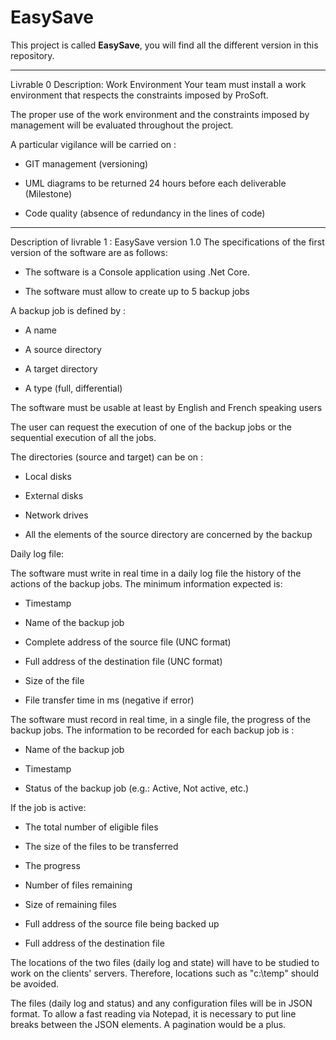 # EasySave

This project is called **EasySave**, you will find all the different version in this repository. 

--------------------------------------------------------------------------------------

Livrable 0 Description: Work Environment
Your team must install a work environment that respects the constraints imposed by ProSoft.

The proper use of the work environment and the constraints imposed by management will be evaluated throughout the project.

A particular vigilance will be carried on :

- GIT management (versioning)

- UML diagrams to be returned 24 hours before each deliverable (Milestone)

- Code quality (absence of redundancy in the lines of code)

 --------------------------------------------------------------------------------------

Description of livrable 1 : EasySave version 1.0
The specifications of the first version of the software are as follows:

- The software is a Console application using .Net Core.

- The software must allow to create up to 5 backup jobs

A backup job is defined by :

- A name

- A source directory

- A target directory

- A type (full, differential)

The software must be usable at least by English and French speaking users

The user can request the execution of one of the backup jobs or the sequential execution of all the jobs.

The directories (source and target) can be on :

- Local disks

- External disks

- Network drives

- All the elements of the source directory are concerned by the backup

Daily log file:

The software must write in real time in a daily log file the history of the actions of the backup jobs. The minimum information expected is:

- Timestamp

- Name of the backup job

- Complete address of the source file (UNC format)

- Full address of the destination file (UNC format)

- Size of the file

- File transfer time in ms (negative if error)


The software must record in real time, in a single file, the progress of the backup jobs. The information to be recorded for each backup job is :

- Name of the backup job

- Timestamp

- Status of the backup job (e.g.: Active, Not active, etc.)

If the job is active:

- The total number of eligible files

- The size of the files to be transferred

- The progress

- Number of files remaining

- Size of remaining files

- Full address of the source file being backed up

- Full address of the destination file


The locations of the two files (daily log and state) will have to be studied to work on the clients' servers. Therefore, locations such as "c:\temp\" should be avoided.

The files (daily log and status) and any configuration files will be in JSON format. To allow a fast reading via Notepad, it is necessary to put line breaks between the JSON elements. A pagination would be a plus.
